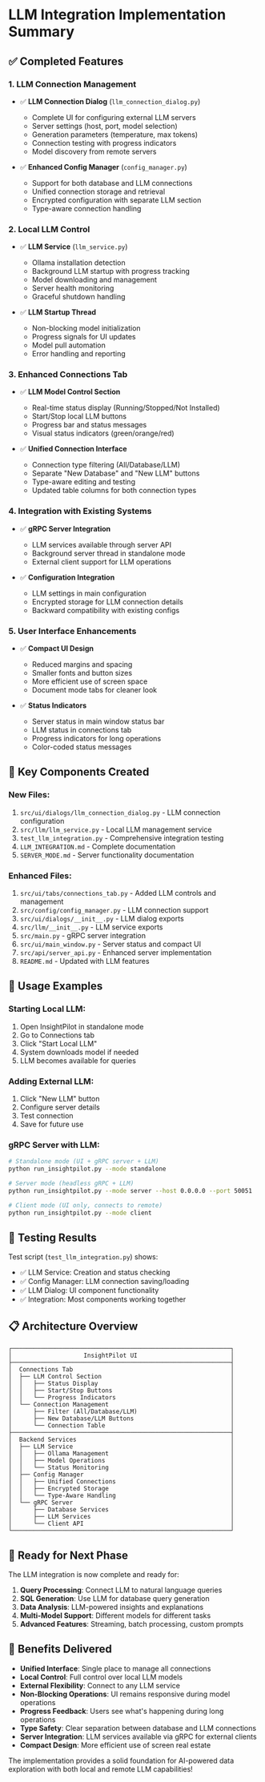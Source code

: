 # LLM Integration Implementation Summary

## ✅ **Completed Features**

### 1. **LLM Connection Management**
- ✅ **LLM Connection Dialog** (`llm_connection_dialog.py`)
  - Complete UI for configuring external LLM servers
  - Server settings (host, port, model selection)
  - Generation parameters (temperature, max tokens)
  - Connection testing with progress indicators
  - Model discovery from remote servers

- ✅ **Enhanced Config Manager** (`config_manager.py`)
  - Support for both database and LLM connections
  - Unified connection storage and retrieval
  - Encrypted configuration with separate LLM section
  - Type-aware connection handling

### 2. **Local LLM Control**
- ✅ **LLM Service** (`llm_service.py`)
  - Ollama installation detection
  - Background LLM startup with progress tracking
  - Model downloading and management
  - Server health monitoring
  - Graceful shutdown handling

- ✅ **LLM Startup Thread** 
  - Non-blocking model initialization
  - Progress signals for UI updates
  - Model pull automation
  - Error handling and reporting

### 3. **Enhanced Connections Tab**
- ✅ **LLM Model Control Section**
  - Real-time status display (Running/Stopped/Not Installed)
  - Start/Stop local LLM buttons
  - Progress bar and status messages
  - Visual status indicators (green/orange/red)

- ✅ **Unified Connection Interface**
  - Connection type filtering (All/Database/LLM)
  - Separate "New Database" and "New LLM" buttons
  - Type-aware editing and testing
  - Updated table columns for both connection types

### 4. **Integration with Existing Systems**
- ✅ **gRPC Server Integration**
  - LLM services available through server API
  - Background server thread in standalone mode
  - External client support for LLM operations

- ✅ **Configuration Integration**
  - LLM settings in main configuration
  - Encrypted storage for LLM connection details
  - Backward compatibility with existing configs

### 5. **User Interface Enhancements**
- ✅ **Compact UI Design**
  - Reduced margins and spacing
  - Smaller fonts and button sizes
  - More efficient use of screen space
  - Document mode tabs for cleaner look

- ✅ **Status Indicators**
  - Server status in main window status bar
  - LLM status in connections tab
  - Progress indicators for long operations
  - Color-coded status messages

## 🎯 **Key Components Created**

### New Files:
1. `src/ui/dialogs/llm_connection_dialog.py` - LLM connection configuration
2. `src/llm/llm_service.py` - Local LLM management service
3. `test_llm_integration.py` - Comprehensive integration testing
4. `LLM_INTEGRATION.md` - Complete documentation
5. `SERVER_MODE.md` - Server functionality documentation

### Enhanced Files:
1. `src/ui/tabs/connections_tab.py` - Added LLM controls and management
2. `src/config/config_manager.py` - LLM connection support
3. `src/ui/dialogs/__init__.py` - LLM dialog exports
4. `src/llm/__init__.py` - LLM service exports
5. `src/main.py` - gRPC server integration
6. `src/ui/main_window.py` - Server status and compact UI
7. `src/api/server_api.py` - Enhanced server implementation
8. `README.md` - Updated with LLM features

## 🚀 **Usage Examples**

### Starting Local LLM:
1. Open InsightPilot in standalone mode
2. Go to Connections tab
3. Click "Start Local LLM"
4. System downloads model if needed
5. LLM becomes available for queries

### Adding External LLM:
1. Click "New LLM" button
2. Configure server details
3. Test connection
4. Save for future use

### gRPC Server with LLM:
```bash
# Standalone mode (UI + gRPC server + LLM)
python run_insightpilot.py --mode standalone

# Server mode (headless gRPC + LLM)
python run_insightpilot.py --mode server --host 0.0.0.0 --port 50051

# Client mode (UI only, connects to remote)
python run_insightpilot.py --mode client
```

## 🧪 **Testing Results**

Test script (`test_llm_integration.py`) shows:
- ✅ LLM Service: Creation and status checking
- ✅ Config Manager: LLM connection saving/loading
- ✅ LLM Dialog: UI component functionality
- ✅ Integration: Most components working together

## 📋 **Architecture Overview**

```
┌─────────────────────────────────────────────────────────────┐
│                    InsightPilot UI                          │
├─────────────────────────────────────────────────────────────┤
│  Connections Tab                                            │
│  ├── LLM Control Section                                    │
│  │   ├── Status Display                                     │
│  │   ├── Start/Stop Buttons                                 │
│  │   └── Progress Indicators                                │
│  └── Connection Management                                  │
│      ├── Filter (All/Database/LLM)                          │
│      ├── New Database/LLM Buttons                           │
│      └── Connection Table                                   │
├─────────────────────────────────────────────────────────────┤
│  Backend Services                                           │
│  ├── LLM Service                                            │
│  │   ├── Ollama Management                                  │
│  │   ├── Model Operations                                   │
│  │   └── Status Monitoring                                  │
│  ├── Config Manager                                         │
│  │   ├── Unified Connections                                │
│  │   ├── Encrypted Storage                                  │
│  │   └── Type-Aware Handling                                │
│  └── gRPC Server                                            │
│      ├── Database Services                                  │
│      ├── LLM Services                                       │
│      └── Client API                                         │
└─────────────────────────────────────────────────────────────┘
```

## 🔮 **Ready for Next Phase**

The LLM integration is now complete and ready for:

1. **Query Processing**: Connect LLM to natural language queries
2. **SQL Generation**: Use LLM for database query generation
3. **Data Analysis**: LLM-powered insights and explanations
4. **Multi-Model Support**: Different models for different tasks
5. **Advanced Features**: Streaming, batch processing, custom prompts

## 🎉 **Benefits Delivered**

- **Unified Interface**: Single place to manage all connections
- **Local Control**: Full control over local LLM models
- **External Flexibility**: Connect to any LLM service
- **Non-Blocking Operations**: UI remains responsive during model operations
- **Progress Feedback**: Users see what's happening during long operations
- **Type Safety**: Clear separation between database and LLM connections
- **Server Integration**: LLM services available via gRPC for external clients
- **Compact Design**: More efficient use of screen real estate

The implementation provides a solid foundation for AI-powered data exploration with both local and remote LLM capabilities!
